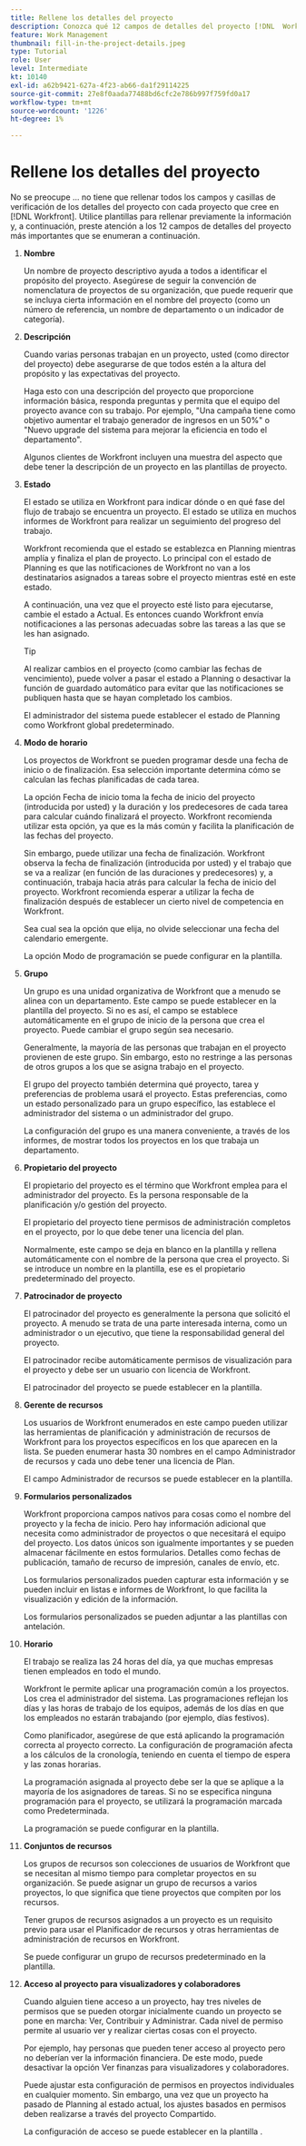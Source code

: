 ```yaml
---
title: Rellene los detalles del proyecto
description: Conozca qué 12 campos de detalles del proyecto [!DNL  Workfront] recomienda rellenar al crear un proyecto.
feature: Work Management
thumbnail: fill-in-the-project-details.jpeg
type: Tutorial
role: User
level: Intermediate
kt: 10140
exl-id: a62b9421-627a-4f23-ab66-da1f29114225
source-git-commit: 27e8f0aada77488bd6cfc2e786b997f759fd0a17
workflow-type: tm+mt
source-wordcount: '1226'
ht-degree: 1%

---
```


# Rellene los detalles del proyecto

No se preocupe ... no tiene que rellenar todos los campos y casillas de verificación de los detalles del proyecto con cada proyecto que cree en [!DNL  Workfront]. Utilice plantillas para rellenar previamente la información y, a continuación, preste atención a los 12 campos de detalles del proyecto más importantes que se enumeran a continuación.

1. **Nombre**

   Un nombre de proyecto descriptivo ayuda a todos a identificar el propósito del proyecto. Asegúrese de seguir la convención de nomenclatura de proyectos de su organización, que puede requerir que se incluya cierta información en el nombre del proyecto (como un número de referencia, un nombre de departamento o un indicador de categoría).

1. **Descripción**

   Cuando varias personas trabajan en un proyecto, usted (como director del proyecto) debe asegurarse de que todos estén a la altura del propósito y las expectativas del proyecto.

   Haga esto con una descripción del proyecto que proporcione información básica, responda preguntas y permita que el equipo del proyecto avance con su trabajo. Por ejemplo, &quot;Una campaña tiene como objetivo aumentar el trabajo generador de ingresos en un 50%&quot; o &quot;Nuevo upgrade del sistema para mejorar la eficiencia en todo el departamento&quot;.

   Algunos clientes de Workfront incluyen una muestra del aspecto que debe tener la descripción de un proyecto en las plantillas de proyecto.

1. **Estado**

   El estado se utiliza en Workfront para indicar dónde o en qué fase del flujo de trabajo se encuentra un proyecto. El estado se utiliza en muchos informes de Workfront para realizar un seguimiento del progreso del trabajo.

   Workfront recomienda que el estado se establezca en Planning mientras amplía y finaliza el plan de proyecto. Lo principal con el estado de Planning es que las notificaciones de Workfront no van a los destinatarios asignados a tareas sobre el proyecto mientras esté en este estado.

   A continuación, una vez que el proyecto esté listo para ejecutarse, cambie el estado a Actual. Es entonces cuando Workfront envía notificaciones a las personas adecuadas sobre las tareas a las que se les han asignado.

   >[!TIP]
   >
   >  Al realizar cambios en el proyecto (como cambiar las fechas de vencimiento), puede volver a pasar el estado a Planning o desactivar la función de guardado automático para evitar que las notificaciones se publiquen hasta que se hayan completado los cambios.

   El administrador del sistema puede establecer el estado de Planning como Workfront global predeterminado.

1. **Modo de horario**

   Los proyectos de Workfront se pueden programar desde una fecha de inicio o de finalización. Esa selección importante determina cómo se calculan las fechas planificadas de cada tarea.

   La opción Fecha de inicio toma la fecha de inicio del proyecto (introducida por usted) y la duración y los predecesores de cada tarea para calcular cuándo finalizará el proyecto. Workfront recomienda utilizar esta opción, ya que es la más común y facilita la planificación de las fechas del proyecto.

   Sin embargo, puede utilizar una fecha de finalización. Workfront observa la fecha de finalización (introducida por usted) y el trabajo que se va a realizar (en función de las duraciones y predecesores) y, a continuación, trabaja hacia atrás para calcular la fecha de inicio del proyecto. Workfront recomienda esperar a utilizar la fecha de finalización después de establecer un cierto nivel de competencia en Workfront.

   Sea cual sea la opción que elija, no olvide seleccionar una fecha del calendario emergente.

   La opción Modo de programación se puede configurar en la plantilla.

1. **Grupo**

   Un grupo es una unidad organizativa de Workfront que a menudo se alinea con un departamento. Este campo se puede establecer en la plantilla del proyecto. Si no es así, el campo se establece automáticamente en el grupo de inicio de la persona que crea el proyecto. Puede cambiar el grupo según sea necesario.

   Generalmente, la mayoría de las personas que trabajan en el proyecto provienen de este grupo. Sin embargo, esto no restringe a las personas de otros grupos a los que se asigna trabajo en el proyecto.

   El grupo del proyecto también determina qué proyecto, tarea y preferencias de problema usará el proyecto. Estas preferencias, como un estado personalizado para un grupo específico, las establece el administrador del sistema o un administrador del grupo.

   La configuración del grupo es una manera conveniente, a través de los informes, de mostrar todos los proyectos en los que trabaja un departamento.

1. **Propietario del proyecto**

   El propietario del proyecto es el término que Workfront emplea para el administrador del proyecto. Es la persona responsable de la planificación y/o gestión del proyecto.

   El propietario del proyecto tiene permisos de administración completos en el proyecto, por lo que debe tener una licencia del plan.

   Normalmente, este campo se deja en blanco en la plantilla y rellena automáticamente con el nombre de la persona que crea el proyecto. Si se introduce un nombre en la plantilla, ese es el propietario predeterminado del proyecto.

1. **Patrocinador de proyecto**

   El patrocinador del proyecto es generalmente la persona que solicitó el proyecto. A menudo se trata de una parte interesada interna, como un administrador o un ejecutivo, que tiene la responsabilidad general del proyecto.

   El patrocinador recibe automáticamente permisos de visualización para el proyecto y debe ser un usuario con licencia de Workfront.

   El patrocinador del proyecto se puede establecer en la plantilla.

1. **Gerente de recursos**

   Los usuarios de Workfront enumerados en este campo pueden utilizar las herramientas de planificación y administración de recursos de Workfront para los proyectos específicos en los que aparecen en la lista. Se pueden enumerar hasta 30 nombres en el campo Administrador de recursos y cada uno debe tener una licencia de Plan.

   El campo Administrador de recursos se puede establecer en la plantilla.

1. **Formularios personalizados**

   Workfront proporciona campos nativos para cosas como el nombre del proyecto y la fecha de inicio. Pero hay información adicional que necesita como administrador de proyectos o que necesitará el equipo del proyecto. Los datos únicos son igualmente importantes y se pueden almacenar fácilmente en estos formularios. Detalles como fechas de publicación, tamaño de recurso de impresión, canales de envío, etc.

   Los formularios personalizados pueden capturar esta información y se pueden incluir en listas e informes de Workfront, lo que facilita la visualización y edición de la información.

   Los formularios personalizados se pueden adjuntar a las plantillas con antelación.

1. **Horario**

   El trabajo se realiza las 24 horas del día, ya que muchas empresas tienen empleados en todo el mundo.

   Workfront le permite aplicar una programación común a los proyectos. Los crea el administrador del sistema. Las programaciones reflejan los días y las horas de trabajo de los equipos, además de los días en que los empleados no estarán trabajando (por ejemplo, días festivos).

   Como planificador, asegúrese de que está aplicando la programación correcta al proyecto correcto. La configuración de programación afecta a los cálculos de la cronología, teniendo en cuenta el tiempo de espera y las zonas horarias.

   La programación asignada al proyecto debe ser la que se aplique a la mayoría de los asignadores de tareas. Si no se especifica ninguna programación para el proyecto, se utilizará la programación marcada como Predeterminada.

   La programación se puede configurar en la plantilla.

1. **Conjuntos de recursos**

   Los grupos de recursos son colecciones de usuarios de Workfront que se necesitan al mismo tiempo para completar proyectos en su organización. Se puede asignar un grupo de recursos a varios proyectos, lo que significa que tiene proyectos que compiten por los recursos.

   Tener grupos de recursos asignados a un proyecto es un requisito previo para usar el Planificador de recursos y otras herramientas de administración de recursos en Workfront.

   Se puede configurar un grupo de recursos predeterminado en la plantilla.

1. **Acceso al proyecto para visualizadores y colaboradores**

   Cuando alguien tiene acceso a un proyecto, hay tres niveles de permisos que se pueden otorgar inicialmente cuando un proyecto se pone en marcha: Ver, Contribuir y Administrar. Cada nivel de permiso permite al usuario ver y realizar ciertas cosas con el proyecto.

   Por ejemplo, hay personas que pueden tener acceso al proyecto pero no deberían ver la información financiera. De este modo, puede desactivar la opción Ver finanzas para visualizadores y colaboradores.

   Puede ajustar esta configuración de permisos en proyectos individuales en cualquier momento. Sin embargo, una vez que un proyecto ha pasado de Planning al estado actual, los ajustes basados en permisos deben realizarse a través del proyecto Compartido.

   La configuración de acceso se puede establecer en la plantilla .
